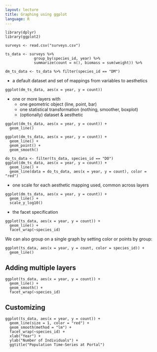 ```yaml
---
layout: lecture
title: Graphing using ggplot
language: R
---
```


```
library(dplyr)
library(ggplot2)

surveys <- read.csv("surveys.csv")

ts_data <- surveys %>%
             group_by(species_id, year) %>%
             summarize(count = n(), biomass = sum(weight)) %>%

dm_ts_data <- ts_data %>% filter(species_id == "DM")
```
				 
* a default dataset and set of mappings from variables to aesthetics

`ggplot(dm_ts_data, aes(x = year, y = count))`

* one or more layers with
    * one geometric object (line, point, bar)
    * one statistical transformation (nothing, smoother, boxplot)
    * (optionally) dataset & aesthetic

```
ggplot(dm_ts_data, aes(x = year, y = count)) +
  geom_line()
```

```
ggplot(dm_ts_data, aes(x = year, y = count)) +
  geom_line() +
  geom_point() +
  geom_smooth()
```

```
do_ts_data <- filter(ts_data, species_id == "DO")
ggplot(dm_ts_data, aes(x = year, y = count)) +
  geom_line() +
  geom_line(data = do_ts_data, aes(x = year, y = count), color = "red")
```

* one scale for each aesthetic mapping used, common across layers

```
ggplot(dm_ts_data, aes(x = year, y = count)) +
  geom_line() +
  scale_y_log10()
```

* the facet specification

```
ggplot(ts_data, aes(x = year, y = count)) +
  geom_line() +
  facet_wrap(~species_id)
```

We can also group on a single graph by setting color or points by group:

```
ggplot(ts_data, aes(x = year, y = count, color = species_id)) +
  geom_line()
```

## Adding multiple layers

```
ggplot(ts_data, aes(x = year, y = count)) +
  geom_line() +
  geom_smooth() +
  facet_wrap(~species_id)
```

## Customizing

```
ggplot(ts_data, aes(x = year, y = count)) +
  geom_line(size = 1, color = "red") +
  geom_smooth(method = "lm") +
  facet_wrap(~species_id) +
  xlab("Year") +
  ylab("Number of Individuals") +
  ggtitle("Population Time-Series at Portal")
```
  
